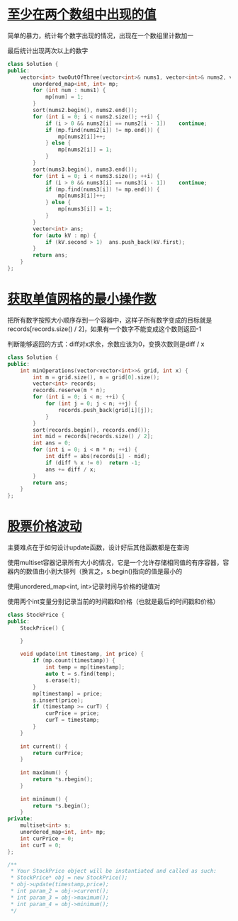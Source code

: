 # [至少在两个数组中出现的值](https://leetcode-cn.com/problems/two-out-of-three/)

简单的暴力，统计每个数字出现的情况，出现在一个数组里计数加一 

最后统计出现两次以上的数字
```C++
class Solution {
public:
    vector<int> twoOutOfThree(vector<int>& nums1, vector<int>& nums2, vector<int>& nums3) {
        unordered_map<int, int> mp;
        for (int num : nums1) {
            mp[num] = 1;
        }
        sort(nums2.begin(), nums2.end());
        for (int i = 0; i < nums2.size(); ++i) {
            if (i > 0 && nums2[i] == nums2[i - 1])    continue;
            if (mp.find(nums2[i]) != mp.end()) {
                mp[nums2[i]]++;
            } else {
                mp[nums2[i]] = 1;
            }
        }
        sort(nums3.begin(), nums3.end());
        for (int i = 0; i < nums3.size(); ++i) {
            if (i > 0 && nums3[i] == nums3[i - 1])    continue;
            if (mp.find(nums3[i]) != mp.end()) {
                mp[nums3[i]]++;
            } else {
                mp[nums3[i]] = 1;
            }
        }
        vector<int> ans;
        for (auto kV : mp) {
            if (kV.second > 1)  ans.push_back(kV.first);
        }
        return ans;
    }
};
```

# [获取单值网格的最小操作数](https://leetcode-cn.com/problems/minimum-operations-to-make-a-uni-value-grid/)

把所有数字按照大小顺序存到一个容器中，这样子所有数字变成的目标就是records[records.size() / 2]，如果有一个数字不能变成这个数则返回-1

判断能够返回的方式：diff对x求余，余数应该为0，变换次数则是diff / x
```C++
class Solution {
public:
    int minOperations(vector<vector<int>>& grid, int x) {
        int m = grid.size(), n = grid[0].size();
        vector<int> records;
        records.reserve(m * n);
        for (int i = 0; i < m; ++i) {
            for (int j = 0; j < n; ++j) {
                records.push_back(grid[i][j]);
            }
        }
        sort(records.begin(), records.end());
        int mid = records[records.size() / 2];
        int ans = 0;
        for (int i = 0; i < m * n; ++i) {
            int diff = abs(records[i] - mid);
            if (diff % x != 0)  return -1;
            ans += diff / x;
        }
        return ans;
    }
};
```

# [股票价格波动](https://leetcode-cn.com/problems/stock-price-fluctuation/)
主要难点在于如何设计update函数，设计好后其他函数都是在查询

使用multiset<int>容器记录所有大小的情况，它是一个允许存储相同值的有序容器，容器内的数值由小到大排列（换言之，s.begin()指向的值是最小的

使用unordered_map<int, int>记录时间与价格的键值对

使用两个int变量分别记录当前的时间戳和价格（也就是最后的时间戳和价格）
```C++
class StockPrice {
public:
    StockPrice() {

    }
    
    void update(int timestamp, int price) {
        if (mp.count(timestamp)) {
            int temp = mp[timestamp];
            auto t = s.find(temp);
            s.erase(t);
        }
        mp[timestamp] = price;
        s.insert(price);
        if (timestamp >= curT) {
            curPrice = price;
            curT = timestamp;
        }
    }
    
    int current() {
        return curPrice;
    }
    
    int maximum() {
        return *s.rbegin();
    }
    
    int minimum() {
        return *s.begin();
    }
private:
    multiset<int> s;
    unordered_map<int, int> mp;
    int curPrice = 0;
    int curT = 0;
};

/**
 * Your StockPrice object will be instantiated and called as such:
 * StockPrice* obj = new StockPrice();
 * obj->update(timestamp,price);
 * int param_2 = obj->current();
 * int param_3 = obj->maximum();
 * int param_4 = obj->minimum();
 */